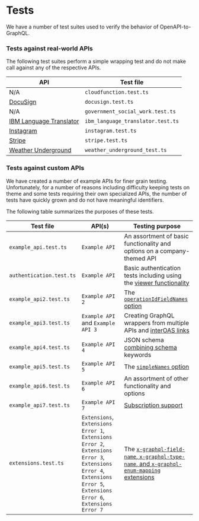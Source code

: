 # Tests

We have a number of test suites used to verify the behavior of OpenAPI-to-GraphQL.

### Tests against real-world APIs

The following test suites perform a simple wrapping test and do not make call against any of the respective APIs.

| API | Test file |
|---|---|
| N/A | `cloudfunction.test.ts` |
| [DocuSign](https://www.docusign.com/) | `docusign.test.ts` | 
| N/A | `government_social_work.test.ts` | 
| [IBM Language Translator](https://www.ibm.com/watson/services/language-translator/) | `ibm_language_translator.test.ts` | 
| [Instagram](https://www.instagram.com/) | `instagram.test.ts` |
| [Stripe](https://stripe.com/) | `stripe.test.ts` | 
| [Weather Underground](https://www.wunderground.com/) | `weather_underground_test.ts` |

### Tests against custom APIs

We have created a number of example APIs for finer grain testing. Unfortunately, for a number of reasons including difficulty keeping tests on theme and some tests requiring their own specialized APIs, the number of tests have quickly grown and do not have meaningful identifiers. 

The following table summarizes the purposes of these tests. 

| Test file | API(s) | Testing purpose |
|---|---|---|
| `example_api.test.ts` | `Example API` | An assortment of basic functionality and options on a company-themed API |
| `authentication.test.ts` | `Example API` | Basic authentication tests including using the [viewer functionality](https://github.com/IBM/openapi-to-graphql/blob/master/packages/openapi-to-graphql/README.md#authentication) |
| `example_api2.test.ts` | `Example API 2` | The [`operationIdFieldNames` option](https://github.com/IBM/openapi-to-graphql/blob/master/packages/openapi-to-graphql/README.md#options) |
| `example_api3.test.ts` | `Example API` and `Example API 3` | Creating GraphQL wrappers from multiple APIs and [interOAS links](https://github.com/IBM/openapi-to-graphql/blob/master/packages/openapi-to-graphql/README.md#nested-objects) |
| `example_api4.test.ts` | `Example API 4` | JSON schema [combining schema](https://json-schema.org/understanding-json-schema/reference/combining.html) keywords |
| `example_api5.test.ts` | `Example API 5` | The [`simpleNames` option](https://github.com/IBM/openapi-to-graphql/blob/master/packages/openapi-to-graphql/README.md#options) |
| `example_api6.test.ts` | `Example API 6` | An assortment of other functionality and options |
| `example_api7.test.ts` | `Example API 7` | [Subscription support](../docs/subscriptions.md) |
| `extensions.test.ts`   | `Extensions`, `Extensions Error 1`, `Extensions Error 2`, `Extensions Error 3`, `Extensions Error 4`, `Extensions Error 5`, `Extensions Error 6`, `Extensions Error 7` | The [`x-graphql-field-name`, `x-graphql-type-name`, and `x-graphql-enum-mapping` extensions](https://github.com/IBM/openapi-to-graphql/tree/master/packages/openapi-to-graphql#custom-type-and-field-names-and-enum-values)